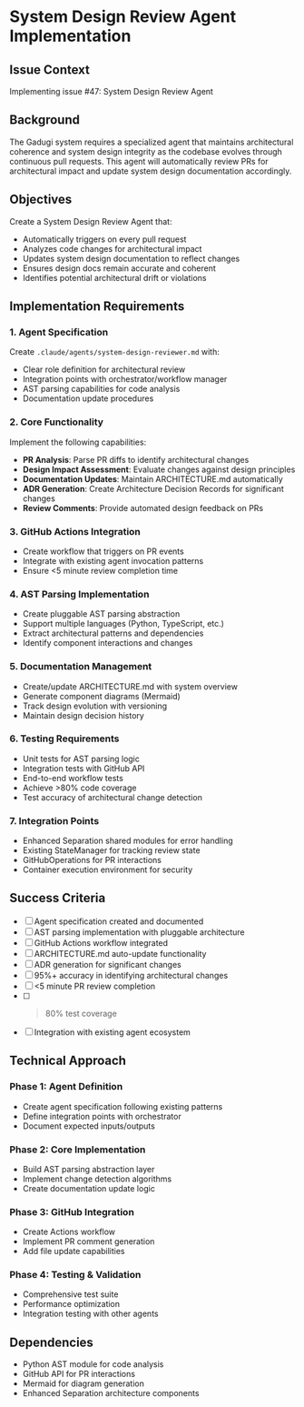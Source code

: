 # System Design Review Agent Implementation

## Issue Context
Implementing issue #47: System Design Review Agent

## Background
The Gadugi system requires a specialized agent that maintains architectural coherence and system design integrity as the codebase evolves through continuous pull requests. This agent will automatically review PRs for architectural impact and update system design documentation accordingly.

## Objectives
Create a System Design Review Agent that:
- Automatically triggers on every pull request
- Analyzes code changes for architectural impact
- Updates system design documentation to reflect changes
- Ensures design docs remain accurate and coherent
- Identifies potential architectural drift or violations

## Implementation Requirements

### 1. Agent Specification
Create `.claude/agents/system-design-reviewer.md` with:
- Clear role definition for architectural review
- Integration points with orchestrator/workflow manager
- AST parsing capabilities for code analysis
- Documentation update procedures

### 2. Core Functionality
Implement the following capabilities:
- **PR Analysis**: Parse PR diffs to identify architectural changes
- **Design Impact Assessment**: Evaluate changes against design principles
- **Documentation Updates**: Maintain ARCHITECTURE.md automatically
- **ADR Generation**: Create Architecture Decision Records for significant changes
- **Review Comments**: Provide automated design feedback on PRs

### 3. GitHub Actions Integration
- Create workflow that triggers on PR events
- Integrate with existing agent invocation patterns
- Ensure <5 minute review completion time

### 4. AST Parsing Implementation
- Create pluggable AST parsing abstraction
- Support multiple languages (Python, TypeScript, etc.)
- Extract architectural patterns and dependencies
- Identify component interactions and changes

### 5. Documentation Management
- Create/update ARCHITECTURE.md with system overview
- Generate component diagrams (Mermaid)
- Track design evolution with versioning
- Maintain design decision history

### 6. Testing Requirements
- Unit tests for AST parsing logic
- Integration tests with GitHub API
- End-to-end workflow tests
- Achieve >80% code coverage
- Test accuracy of architectural change detection

### 7. Integration Points
- Enhanced Separation shared modules for error handling
- Existing StateManager for tracking review state
- GitHubOperations for PR interactions
- Container execution environment for security

## Success Criteria
- [ ] Agent specification created and documented
- [ ] AST parsing implementation with pluggable architecture
- [ ] GitHub Actions workflow integrated
- [ ] ARCHITECTURE.md auto-update functionality
- [ ] ADR generation for significant changes
- [ ] 95%+ accuracy in identifying architectural changes
- [ ] <5 minute PR review completion
- [ ] >80% test coverage
- [ ] Integration with existing agent ecosystem

## Technical Approach

### Phase 1: Agent Definition
- Create agent specification following existing patterns
- Define integration points with orchestrator
- Document expected inputs/outputs

### Phase 2: Core Implementation
- Build AST parsing abstraction layer
- Implement change detection algorithms
- Create documentation update logic

### Phase 3: GitHub Integration
- Create Actions workflow
- Implement PR comment generation
- Add file update capabilities

### Phase 4: Testing & Validation
- Comprehensive test suite
- Performance optimization
- Integration testing with other agents

## Dependencies
- Python AST module for code analysis
- GitHub API for PR interactions
- Mermaid for diagram generation
- Enhanced Separation architecture components